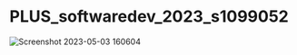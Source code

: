 # PLUS_softwaredev_2023_s1099052
![Screenshot 2023-05-03 160604](https://user-images.githubusercontent.com/127689200/235944225-5e3b586c-83e0-426b-adf6-6d3556648349.jpg)
